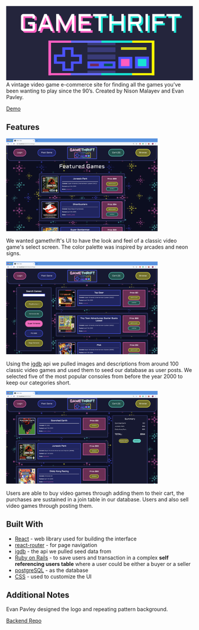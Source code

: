 <img alt="gamethrift logo" src="src/images/gamethirftLOGO.png" width="512px" height="200px">
A vintage video game e-commerce site for finding all the games you’ve been wanting to play since the 90’s.
Created by Nison Malayev and Evan Pavley.

[Demo](https://www.youtube.com/watch?v=jWwf6UuNwu0)

## Features

<img alt="FeaturedGames" src="src/images/FGss.png" width="409px" height="250px">

We wanted gamethrift's UI to have the look and feel of a classic video game's select screen. The color palette was inspired by arcades and neon signs.

<img alt="brows" src="src/images/bss.png" width="409px" height="250px">

Using the [igdb](https://www.igdb.com/discover) api we pulled images and descriptions from around 100 classic video games and used them to seed our database as user posts. We selected five of the most popular consoles from before the year 2000 to keep our categories short.

<img alt="brows" src="src/images/gcss.png" width="409px" height="250px">

Users are able to buy video games through adding them to their cart, the purchases are sustained in a join table in our database. Users and also sell video games through posting them.

## Built With

* [React](https://reactjs.org/) - web library used for building the interface
* [react-router](https://reacttraining.com/react-router/) - for page navigation
* [igdb](https://www.igdb.com/discover) - the api we pulled seed data from
* [Ruby on Rails](https://rubyonrails.org/) - to save users and transaction in a complex **self referencing users table** where a user could be either a buyer or a seller
* [postgreSQL](https://www.postgresql.org/) - as the database
* [CSS](https://developer.mozilla.org/en-US/docs/Web/CSS) - used to customize the UI

## Additional Notes

Evan Pavley designed the logo and repeating pattern background.

[Backend Repo](https://github.com/nmala/game_thrift_backend)
